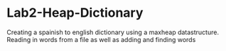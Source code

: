 # Lab2-Heap-Dictionary

Creating a spainish to english dictionary using a maxheap datastructure.
Reading in words from a file as well as adding and finding words
